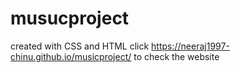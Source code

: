 # musucproject
created with CSS and HTML
click https://neeraj1997-chinu.github.io/musicproject/ to check the website
